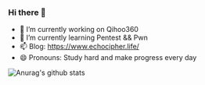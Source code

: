 ### Hi there 👋

<!--
**Echocipher/Echocipher** is a ✨ _special_ ✨ repository because its `README.md` (this file) appears on your GitHub profile.

Here are some ideas to get you started:

- 🔭 I’m currently working on Qihoo360
- 🌱 I’m currently learning Pentest && Pwn
- 📫 Blog: https://www.echocipher.life/
- 😄 Study hard and make progress every day
-->

- 🔭 I’m currently working on Qihoo360
- 🌱 I’m currently learning Pentest && Pwn
- 📫 Blog: https://www.echocipher.life/
- 😄 Pronouns: Study hard and make progress every day

![Anurag's github stats](https://github-readme-stats.vercel.app/api?username=Echocipher&show_icons=true&theme=radical&hide=contribs,prs)
